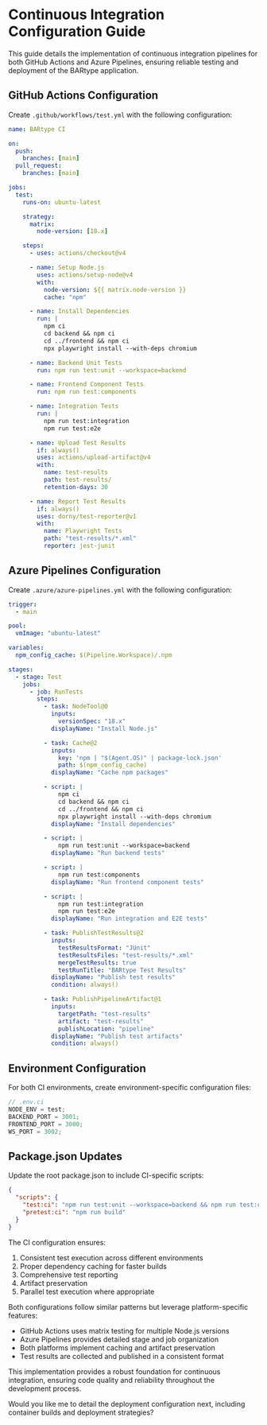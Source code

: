 # Continuous Integration Configuration Guide

This guide details the implementation of continuous integration pipelines for both GitHub Actions and Azure Pipelines, ensuring reliable testing and deployment of the BARtype application.

## GitHub Actions Configuration

Create `.github/workflows/test.yml` with the following configuration:

```yaml
name: BARtype CI

on:
  push:
    branches: [main]
  pull_request:
    branches: [main]

jobs:
  test:
    runs-on: ubuntu-latest

    strategy:
      matrix:
        node-version: [18.x]

    steps:
      - uses: actions/checkout@v4

      - name: Setup Node.js
        uses: actions/setup-node@v4
        with:
          node-version: ${{ matrix.node-version }}
          cache: "npm"

      - name: Install Dependencies
        run: |
          npm ci
          cd backend && npm ci
          cd ../frontend && npm ci
          npx playwright install --with-deps chromium

      - name: Backend Unit Tests
        run: npm run test:unit --workspace=backend

      - name: Frontend Component Tests
        run: npm run test:components

      - name: Integration Tests
        run: |
          npm run test:integration
          npm run test:e2e

      - name: Upload Test Results
        if: always()
        uses: actions/upload-artifact@v4
        with:
          name: test-results
          path: test-results/
          retention-days: 30

      - name: Report Test Results
        if: always()
        uses: dorny/test-reporter@v1
        with:
          name: Playwright Tests
          path: "test-results/*.xml"
          reporter: jest-junit
```

## Azure Pipelines Configuration

Create `.azure/azure-pipelines.yml` with the following configuration:

```yaml
trigger:
  - main

pool:
  vmImage: "ubuntu-latest"

variables:
  npm_config_cache: $(Pipeline.Workspace)/.npm

stages:
  - stage: Test
    jobs:
      - job: RunTests
        steps:
          - task: NodeTool@0
            inputs:
              versionSpec: "18.x"
            displayName: "Install Node.js"

          - task: Cache@2
            inputs:
              key: 'npm | "$(Agent.OS)" | package-lock.json'
              path: $(npm_config_cache)
            displayName: "Cache npm packages"

          - script: |
              npm ci
              cd backend && npm ci
              cd ../frontend && npm ci
              npx playwright install --with-deps chromium
            displayName: "Install dependencies"

          - script: |
              npm run test:unit --workspace=backend
            displayName: "Run backend tests"

          - script: |
              npm run test:components
            displayName: "Run frontend component tests"

          - script: |
              npm run test:integration
              npm run test:e2e
            displayName: "Run integration and E2E tests"

          - task: PublishTestResults@2
            inputs:
              testResultsFormat: "JUnit"
              testResultsFiles: "test-results/*.xml"
              mergeTestResults: true
              testRunTitle: "BARtype Test Results"
            displayName: "Publish test results"
            condition: always()

          - task: PublishPipelineArtifact@1
            inputs:
              targetPath: "test-results"
              artifact: "test-results"
              publishLocation: "pipeline"
            displayName: "Publish test artifacts"
            condition: always()
```

## Environment Configuration

For both CI environments, create environment-specific configuration files:

```javascript
// .env.ci
NODE_ENV = test;
BACKEND_PORT = 3001;
FRONTEND_PORT = 3000;
WS_PORT = 3002;
```

## Package.json Updates

Update the root package.json to include CI-specific scripts:

```json
{
  "scripts": {
    "test:ci": "npm run test:unit --workspace=backend && npm run test:components && npm run test:integration && npm run test:e2e",
    "pretest:ci": "npm run build"
  }
}
```

The CI configuration ensures:

1. Consistent test execution across different environments
2. Proper dependency caching for faster builds
3. Comprehensive test reporting
4. Artifact preservation
5. Parallel test execution where appropriate

Both configurations follow similar patterns but leverage platform-specific features:

- GitHub Actions uses matrix testing for multiple Node.js versions
- Azure Pipelines provides detailed stage and job organization
- Both platforms implement caching and artifact preservation
- Test results are collected and published in a consistent format

This implementation provides a robust foundation for continuous integration, ensuring code quality and reliability throughout the development process.

Would you like me to detail the deployment configuration next, including container builds and deployment strategies?
